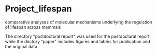 # Project_lifespan
comparative analyses of molecular mechanisms underlying the regulation of lifespan  across mammals


The directory "postdoctoral report" was used for the postdoctoral report, while the dirctory "paper" includes figures and tables for publication and the original data
